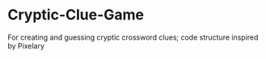 # Cryptic-Clue-Game
For creating and guessing cryptic crossword clues; code structure inspired by Pixelary
